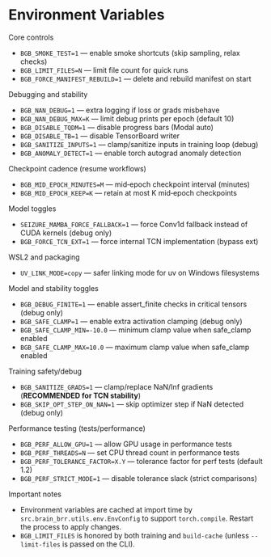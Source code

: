 # Environment Variables

Core controls

- `BGB_SMOKE_TEST=1` — enable smoke shortcuts (skip sampling, relax checks)
- `BGB_LIMIT_FILES=N` — limit file count for quick runs
- `BGB_FORCE_MANIFEST_REBUILD=1` — delete and rebuild manifest on start

Debugging and stability

- `BGB_NAN_DEBUG=1` — extra logging if loss or grads misbehave
- `BGB_NAN_DEBUG_MAX=K` — limit debug prints per epoch (default 10)
- `BGB_DISABLE_TQDM=1` — disable progress bars (Modal auto)
- `BGB_DISABLE_TB=1` — disable TensorBoard writer
- `BGB_SANITIZE_INPUTS=1` — clamp/sanitize inputs in training loop (debug)
- `BGB_ANOMALY_DETECT=1` — enable torch autograd anomaly detection

Checkpoint cadence (resume workflows)

- `BGB_MID_EPOCH_MINUTES=M` — mid‑epoch checkpoint interval (minutes)
- `BGB_MID_EPOCH_KEEP=K` — retain at most K mid‑epoch checkpoints

Model toggles

- `SEIZURE_MAMBA_FORCE_FALLBACK=1` — force Conv1d fallback instead of CUDA kernels (debug only)
- `BGB_FORCE_TCN_EXT=1` — force internal TCN implementation (bypass ext)

WSL2 and packaging

- `UV_LINK_MODE=copy` — safer linking mode for uv on Windows filesystems

Model and stability toggles

- `BGB_DEBUG_FINITE=1` — enable assert_finite checks in critical tensors (debug only)
- `BGB_SAFE_CLAMP=1` — enable extra activation clamping (debug only)
- `BGB_SAFE_CLAMP_MIN=-10.0` — minimum clamp value when safe_clamp enabled
- `BGB_SAFE_CLAMP_MAX=10.0` — maximum clamp value when safe_clamp enabled

Training safety/debug

- `BGB_SANITIZE_GRADS=1` — clamp/replace NaN/Inf gradients (**RECOMMENDED for TCN stability**)
- `BGB_SKIP_OPT_STEP_ON_NAN=1` — skip optimizer step if NaN detected (debug only)

Performance testing (tests/performance)

- `BGB_PERF_ALLOW_GPU=1` — allow GPU usage in performance tests
- `BGB_PERF_THREADS=N` — set CPU thread count in performance tests
- `BGB_PERF_TOLERANCE_FACTOR=X.Y` — tolerance factor for perf tests (default 1.2)
- `BGB_PERF_STRICT_MODE=1` — disable tolerance slack (strict comparisons)

Important notes

- Environment variables are cached at import time by `src.brain_brr.utils.env.EnvConfig` to support `torch.compile`. Restart the process to apply changes.
- `BGB_LIMIT_FILES` is honored by both training and `build-cache` (unless `--limit-files` is passed on the CLI).
